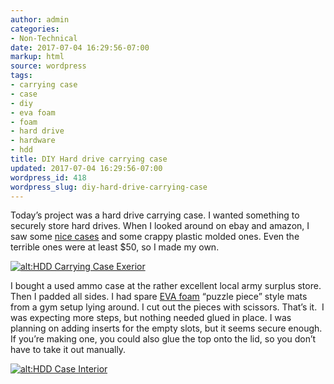 ```yaml
---
author: admin
categories:
- Non-Technical
date: 2017-07-04 16:29:56-07:00
markup: html
source: wordpress
tags:
- carrying case
- case
- diy
- eva foam
- foam
- hard drive
- hardware
- hdd
title: DIY Hard drive carrying case
updated: 2017-07-04 16:29:56-07:00
wordpress_id: 418
wordpress_slug: diy-hard-drive-carrying-case
---
```

Today’s project was a hard drive carrying case. I wanted something to securely store hard drives. When I looked around on ebay and amazon, I saw some [nice cases](https://www.amazon.com/gp/product/B007OXK0YM/ref=as_li_qf_sp_asin_il_tl?ie=UTF8&tag=za3k-20&camp=1789&creative=9325&linkCode=as2&creativeASIN=B007OXK0YM&linkId=350884a6d81cab8bc2fd02af3ba9ce42) and some crappy plastic molded ones. Even the terrible ones were at least $50, so I made my own.

[![alt:HDD Carrying Case Exerior](https://blog.za3k.com/wp-content/uploads/2017/07/1.jpg)](https://blog.za3k.com/wp-content/uploads/2017/07/1.jpg)

I bought a used ammo case at the rather excellent local army surplus store. Then I padded all sides. I had spare [EVA foam](https://en.wikipedia.org/wiki/Ethylene-vinyl_acetate) “puzzle piece” style mats from a gym setup lying around. I cut out the pieces with scissors. That’s it.  I was expecting more steps, but nothing needed glued in place. I was planning on adding inserts for the empty slots, but it seems secure enough. If you’re making one, you could also glue the top onto the lid, so you don’t have to take it out manually.

[![alt:HDD Case Interior](https://blog.za3k.com/wp-content/uploads/2017/07/2.v01.jpg)](https://blog.za3k.com/wp-content/uploads/2017/07/2.v01.jpg)
